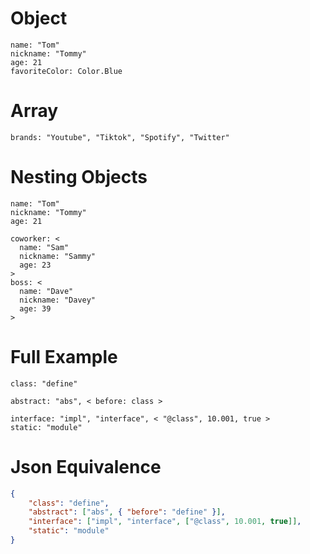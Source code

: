 # Object
```
name: "Tom"
nickname: "Tommy"
age: 21
favoriteColor: Color.Blue
```

# Array
```
brands: "Youtube", "Tiktok", "Spotify", "Twitter"
```

# Nesting Objects
```
name: "Tom"
nickname: "Tommy"
age: 21

coworker: <
  name: "Sam"
  nickname: "Sammy"
  age: 23
>
boss: <
  name: "Dave"
  nickname: "Davey"
  age: 39
>
```

# Full Example
```
class: "define"

abstract: "abs", < before: class >

interface: "impl", "interface", < "@class", 10.001, true >
static: "module"
```

# Json Equivalence
```json
{
    "class": "define",
    "abstract": ["abs", { "before": "define" }],
    "interface": ["impl", "interface", ["@class", 10.001, true]],
    "static": "module"
}
```
